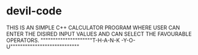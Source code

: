 # devil-code
THIS IS AN SIMPLE C++ CALCULATOR PROGRAM WHERE USER CAN ENTER THE DISIRED INPUT VALUES AND CAN SELECT THE FAVOURABLE OPERATORS.
"""""""""""""""""""""T-H-A-N-K -Y-O-U""""""""""""""""""""""""""""
